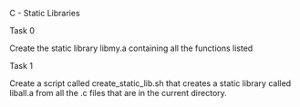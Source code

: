 C - Static Libraries

Task 0

Create the static library libmy.a containing all the functions listed

Task 1

Create a script called create_static_lib.sh that creates a static library called liball.a from all the .c files that are in the current directory.
